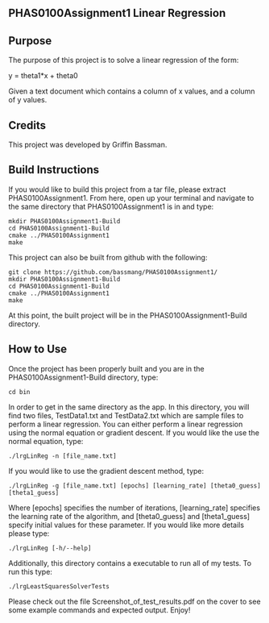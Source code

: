 PHAS0100Assignment1 Linear Regression
------------------

Purpose
-------

The purpose of this project is to solve a linear regression of the form:

y = theta1*x + theta0

Given a text document which contains a column of x values, and a column of y values.

Credits
-------

This project was developed by Griffin Bassman.

Build Instructions
------------------

If you would like to build this project from a tar file, please extract PHAS0100Assignment1. From here, open up your terminal and navigate to the same directory that PHAS0100Assignment1 is in and type:

```
mkdir PHAS0100Assignment1-Build
cd PHAS0100Assignment1-Build
cmake ../PHAS0100Assignment1
make
```

This project can also be built from github with the following:
```
git clone https://github.com/bassmang/PHAS0100Assignment1/
mkdir PHAS0100Assignment1-Build
cd PHAS0100Assignment1-Build
cmake ../PHAS0100Assignment1
make
```
At this point, the built project will be in the PHAS0100Assignment1-Build directory.

How to Use
------------------

Once the project has been properly built and you are in the PHAS0100Assignment1-Build directory, type:
```
cd bin
```
In order to get in the same directory as the app. In this directory, you will find two files, TestData1.txt and TestData2.txt which are sample files to perform a linear regression. You can either perform a linear regression using the normal equation or gradient descent. If you would like the use the normal equation, type:
```
./lrgLinReg -n [file_name.txt]
```
If you would like to use the gradient descent method, type:
```
./lrgLinReg -g [file_name.txt] [epochs] [learning_rate] [theta0_guess] [theta1_guess]
```
Where [epochs] specifies the number of iterations, [learning_rate] specifies the learning rate of the algorithm, and [theta0_guess] and [theta1_guess] specify initial values for these parameter. If you would like more details please type:
```
./lrgLinReg [-h/--help]
```
Additionally, this directory contains a executable to run all of my tests. To run this type:
```
./lrgLeastSquaresSolverTests
```
Please check out the file Screenshot_of_test_results.pdf on the cover to see some example commands and expected output. 
Enjoy!
